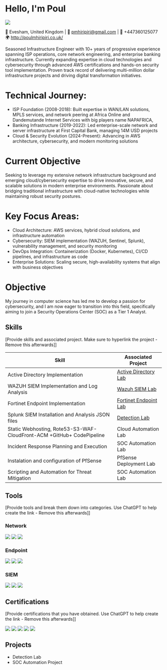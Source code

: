 # Hello, I'm Poul
<a href="https://linkedin.com"><img src="https://img.shields.io/badge/-LinkedIn-0072b1?&style=for-the-badge&logo=linkedin&logoColor=white" /></a>

📍 Evesham, United Kingdom | 📧 pmhiripiri@gmail.com | 📱 +447360125077   🌍 http://poulmhiripiri.co.uk/

Seasoned Infrastructure Engineer with 10+ years of progressive experience spanning ISP operations, core network engineering, and enterprise banking infrastructure. Currently expanding expertise in cloud technologies and cybersecurity through advanced AWS certifications and hands-on security tool implementation. Proven track record of delivering multi-million dollar infrastructure projects and driving digital transformation initiatives.

# Technical Journey:

- ISP Foundation (2008-2018): Built expertise in WAN/LAN solutions, MPLS services, and network peering at Africa Online and Dandemutande Internet Services with big players name NAPAFRICA, 
- Banking Infrastructure (2019-2022): Led enterprise-scale network and server infrastructure at First Capital Bank, managing 14M USD projects
- Cloud & Security Evolution (2024-Present): Advancing in AWS architecture, cybersecurity, and modern monitoring solutions

# Current Objective
Seeking to leverage my extensive network infrastructure background and emerging cloud/cybersecurity expertise to drive innovative, secure, and scalable solutions in modern enterprise environments. Passionate about bridging traditional infrastructure with cloud-native technologies while maintaining robust security postures.

# Key Focus Areas:

 - Cloud Architecture: AWS services, hybrid cloud solutions, and infrastructure automation
 - Cybersecurity: SIEM implementation (WAZUH, Sentinel, Splunk), vulnerability management, and security monitoring
 - DevOps Integration: Containerization (Docker, Kubernetes), CI/CD pipelines, and infrastructure as code
 - Enterprise Solutions: Scaling secure, high-availability systems that align with business objectives

# Objective

My journey in computer science has led me to develop a passion for cybersecurity, and I am now eager to transition into this field, specifically aiming to join a Security Operations Center (SOC) as a Tier 1 Analyst.

## Skills
[Provide skills and associated project. Make sure to hyperlink the project - Remove this afterwards]]

| Skill                                         | Associated Project         |
|-----------------------------------------------|----------------------------|
| Active Directory Implementation               | <a href="https://github.com/poulmhiripiri/AD-Implememtation">Active Directory Lab</a>|
| WAZUH SIEM Implementation and Log Analysis          | <a href="https://github.com/poulmhiripiri/Wazuh-SIEM-LAB/tree/main">Wazuh SIEM Lab</a>|
| Fortinet Endpoint Implementation         | <a href="https://github.com/poulmhiripiri/Fortinet-Endpoint-Implementation">Fortinet Endpoint Lab</a>|
| Splunk SIEM Installation and Analysis JSON files  | <a href="https://google.com">Detection Lab</a>|
| Static Webhosting, Rote53-S3-WAF-CloudFront-ACM +GitHub+ CodePipeline         | Cloud Automation Lab|
| Incident Response Planning and Execution      | SOC Automation Lab|
| Instalation and configuration of PfSense      | PfSense Deployment Lab|
| Scripting and Automation for Threat Mitigation | SOC Automation Lab|

## Tools
[Provide tools and break them down into categories. Use ChatGPT to help create the link - Remove this afterwards]]

### Network
<div>
    <img src="https://img.shields.io/badge/-Wireshark-1679A7?&style=for-the-badge&logo=Wireshark&logoColor=white" />
    <img src="https://img.shields.io/badge/-Suricata-EF3B2D?&style=for-the-badge&logo=Suricata&logoColor=white" />
    <img src="https://img.shields.io/badge/-Zeek-777BB4?&style=for-the-badge&logo=Zeek&logoColor=white" />
</div>

### Endpoint
<div>
    <img src="https://img.shields.io/badge/-Fortinet_Endpoint-E10000?&style=for-the-badge&logo=Fortinet&logoColor=white" />
    <img src="https://img.shields.io/badge/-Microsoft_Defender_for_Endpoint-00A4EF?&style=for-the-badge&logo=Microsoft&logoColor=white" />
    <img src="https://img.shields.io/badge/-Velociraptor-4B275F?&style=for-the-badge&logo=Velociraptor&logoColor=white" />
</div>

### SIEM
<div>
    <img src="https://img.shields.io/badge/-Wazuh-005C99?&style=for-the-badge&logo=Wazuh&logoColor=white" />
    <img src="https://img.shields.io/badge/-Splunk-000000?&style=for-the-badge&logo=Splunk&logoColor=white" />
    <img src="https://img.shields.io/badge/-Microsoft_Sentinel-0078D4?&style=for-the-badge&logo=Microsoft&logoColor=white" />
    
</div>

## Certifications
[Provide certifications that you have obtained. Use ChatGPT to help create the link - Remove this afterwards]]
<div>
<img src="https://img.shields.io/badge/-CC_(ISC2)-003858?&style=for-the-badge&logo=ISC2&logoColor=white" />
<img src="https://img.shields.io/badge/-ITIL_v4-532D8F?&style=for-the-badge&logo=Axelos&logoColor=white" />
<img src="https://img.shields.io/badge/-Cisco_CyberOps-1BA0D7?&style=for-the-badge&logo=Cisco&logoColor=white" />
<img src="https://img.shields.io/badge/-Cybersecurity_Essentials-1BA0D7?&style=for-the-badge&logo=Cisco&logoColor=white" />
<img src="https://img.shields.io/badge/-Fundamentals_in_Cybersecurity-E10000?&style=for-the-badge&logo=Fortinet&logoColor=white" />

</div>

## Projects
- Detection Lab
- SOC Automation Project
